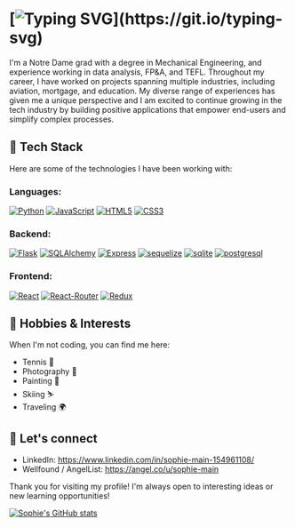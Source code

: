 # [![Typing SVG](https://readme-typing-svg.demolab.com?font=Fira+Code&size=30&pause=10000&color=F7F7F7&multiline=true&width=1000&lines=Hi+I'm+Sophie%2C+a+Data+Analyst+turned+Software+Developer!)](https://git.io/typing-svg)

I'm a Notre Dame grad with a degree in Mechanical Engineering, and experience working in data analysis, FP&A, and TEFL. Throughout my career, I have worked on projects spanning multiple industries, including aviation, mortgage, and education. My diverse range of experiences has given me a unique perspective and I am excited to continue growing in the tech industry by building positive applications that empower end-users and simplify complex processes. 

## 🔧 Tech Stack

Here are some of the technologies I have been working with:

### Languages:
[![Python](https://img.shields.io/badge/Python-3776AB?style=for-the-badge&logo=python&logoColor=white)](https://www.python.org/)
[![JavaScript](https://img.shields.io/badge/JavaScript-F7DF1E?style=for-the-badge&logo=javascript&logoColor=black)](https://www.javascript.com/)
[![HTML5](https://img.shields.io/badge/HTML5-E34F26?style=for-the-badge&logo=html5&logoColor=white)](https://html.com/)
[![CSS3](https://img.shields.io/badge/CSS3-1572B6?style=for-the-badge&logo=css3&logoColor=white)](https://www.w3.org/Style/CSS/Overview.en.html)
### Backend:
[![Flask](https://img.shields.io/badge/Flask-000000?style=for-the-badge&logo=flask&logoColor=white)](https://flask.palletsprojects.com/en/2.2.x/)
[![SQLAlchemy](https://img.shields.io/badge/SQLAlchemy-000000?style=for-the-badge&red)](https://www.sqlalchemy.org/)
[![Express](https://img.shields.io/badge/Express.js-404D59?style=for-the-badge)](https://expressjs.com/)
[![sequelize](https://img.shields.io/badge/sequelize-323330?style=for-the-badge&logo=sequelize&logoColor=blue)](https://sequelize.org/)
[![sqlite](https://img.shields.io/badge/SQLite-07405E?style=for-the-badge&logo=sqlite&logoColor=white)](https://sqlite.org/index.html)
[![postgresql](https://img.shields.io/badge/PostgreSQL-316192?style=for-the-badge&logo=postgresql&logoColor=white)](https://www.postgresql.org/)
### Frontend:
[![React](https://img.shields.io/badge/React-20232A?style=for-the-badge&logo=react&logoColor=61DAFB)](https://react.dev/)
[![React-Router](https://img.shields.io/badge/React_Router-CA4245?style=for-the-badge&logo=react-router&logoColor=white)](https://reactrouter.com/en/main)
[![Redux](https://img.shields.io/badge/Redux-593D88?style=for-the-badge&logo=redux&logoColor=white)](https://redux.js.org/)


## 🎉 Hobbies & Interests

When I'm not coding, you can find me here:

- Tennis 🎾
- Photography 📸
- Painting 🎨
- Skiing ⛷
- Traveling 🌍

## 💬 Let's connect

- LinkedIn: https://www.linkedin.com/in/sophie-main-154961108/
- Wellfound / AngelList: https://angel.co/u/sophie-main

Thank you for visiting my profile! I'm always open to interesting ideas or new learning opportunities!

[![Sophie's GitHub stats](https://github-readme-stats.vercel.app/api?username=sophmain&hide=stars,contribs&count_private=true)](https://github.com/sophmain/github-readme-stats)

